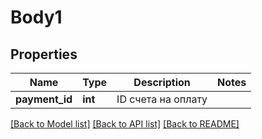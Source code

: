 # Body1

## Properties
Name | Type | Description | Notes
------------ | ------------- | ------------- | -------------
**payment_id** | **int** | ID счета на оплату | 

[[Back to Model list]](../README.md#documentation-for-models) [[Back to API list]](../README.md#documentation-for-api-endpoints) [[Back to README]](../README.md)


